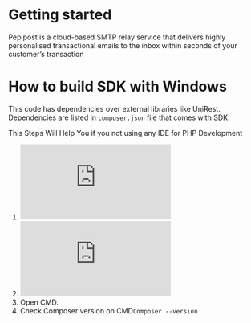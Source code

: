 # Getting started

Pepipost is a cloud-based SMTP relay service that delivers highly personalised transactional emails to the inbox within seconds of your customer’s transaction

# How to build SDK with Windows 

This code has dependencies over external libraries like UniRest.
Dependencies are listed in ```composer.json``` file that comes with SDK.

This Steps Will Help You if you not using any IDE for PHP Development 

1. ![Install Xampp](https://www.apachefriends.org/download.html)
2. ![Install composer](https://getcomposer.org/doc/00-intro.md#installation-windows)
3.  Open CMD. 
4.  Check Composer version on CMD```Composer --version``` 

